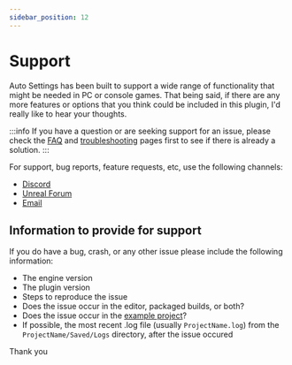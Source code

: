 ```yaml
---
sidebar_position: 12
---
```


# Support

Auto Settings has been built to support a wide range of functionality that might be needed in PC or console games. That being said, if there are any more features or options that you think could be included in this plugin, I'd really like to hear your thoughts.

:::info
If you have a question or are seeking support for an issue, please check the [FAQ](/help/faq/) and [troubleshooting](/help/troubleshooting/) pages first to see if there is already a solution.
:::

For support, bug reports, feature requests, etc, use the following channels:

- [Discord](https://discord.gg/ZuFP9DB)
- [Unreal Forum](https://forums.unrealengine.com/unreal-engine/marketplace/1354733-auto-settings-game-options-and-input-binding-toolkit)
- [Email](mailto:acren.marketplace@gmail.com)

## Information to provide for support

If you do have a bug, crash, or any other issue please include the following information:

- The engine version
- The plugin version
- Steps to reproduce the issue
- Does the issue occur in the editor, packaged builds, or both?
- Does the issue occur in the [example project](/info/example-project/)?
- If possible, the most recent .log file (usually `ProjectName.log`) from the `ProjectName/Saved/Logs` directory, after the issue occured

Thank you
